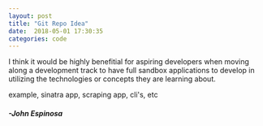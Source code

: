 ```yaml
---
layout: post
title: "Git Repo Idea"
date:  2018-05-01 17:30:35
categories: code
---
```



I think it would be highly benefitial for aspiring developers when moving along a development track to have full sandbox applications to develop in utilizing the technologies or concepts they are learning about. 

example, sinatra app, scraping app, cli's, etc

#### _-John Espinosa_  